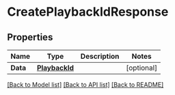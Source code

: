 # CreatePlaybackIdResponse

## Properties
Name | Type | Description | Notes
------------ | ------------- | ------------- | -------------
**Data** | [**PlaybackId**](.md) |  | [optional] 

[[Back to Model list]](../README.md#documentation-for-models) [[Back to API list]](../README.md#documentation-for-api-endpoints) [[Back to README]](../README.md)



